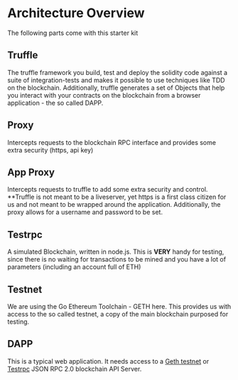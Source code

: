# Architecture Overview

The following parts come with this starter kit

## Truffle

The truffle framework you build, test and deploy the solidity code against a suite of integration-tests and makes it possible to use techniques like TDD on the blockchain.
Additionally, truffle generates a set of Objects that help you interact with your contracts on the blockchain from a browser application - the so called DAPP.

## Proxy

Intercepts requests to the blockchain RPC interface and provides some extra security (https, api key)


## App Proxy

Intercepts requests to truffle to add some extra security and control. **Truffle is not meant to be a liveserver, yet https is a first class citizen for us and not meant to be wrapped around the application. Additionally, the proxy allows for a username and password to be set.

## Testrpc

A simulated Blockchain, written in node.js. This is **VERY** handy for testing, since there is no waiting for transactions to be mined and you have a lot of parameters (including an account full of ETH)

## Testnet

We are using the Go Ethereum Toolchain - GETH here. This provides us with access to the so called testnet, a copy of the main blockchain purposed for testing.

## DAPP

This is a typical web application. It needs access to a [Geth testnet](./docs/architecture-testrpc.md) or [Testrpc](./docs/architecture-testrpc.md) JSON RPC 2.0 blockchain API Server.
